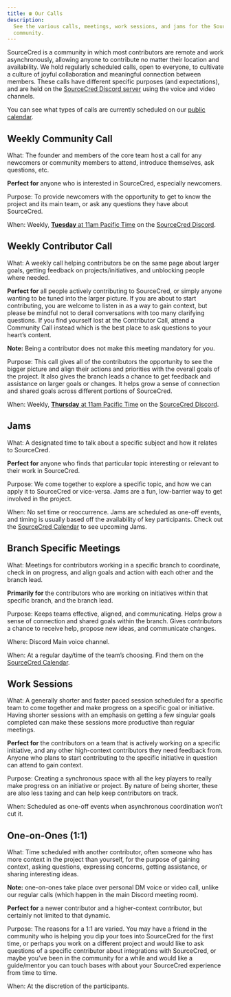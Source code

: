 ```yaml
---
title: ☎️ Our Calls
description:
  See the various calls, meetings, work sessions, and jams for the SourceCred
  community.
---
```


SourceCred is a community in which most contributors are remote and work
asynchronously, allowing anyone to contribute no matter their location and
availability. We hold regularly scheduled calls, open to everyone, to cultivate
a culture of joyful collaboration and meaningful connection between members.
These calls have different specific purposes (and expectations), and are held on
the [SourceCred Discord server](https://sourcecred.io/discord) using the voice
and video channels.

You can see what types of calls are currently scheduled on our
[public calendar](http://sourcecred.io/calendar).

## Weekly Community Call

What: The founder and members of the core team host a call for any newcomers or
community members to attend, introduce themselves, ask questions, etc.

**Perfect for** anyone who is interested in SourceCred, especially newcomers.

Purpose: To provide newcomers with the opportunity to get to know the project
and its main team, or ask any questions they have about SourceCred.

When: Weekly, [**Tuesday** at 11am Pacific Time](https://sourcecred.io/calendar)
on the [SourceCred Discord](https://sourcecred.io/discord).

## Weekly Contributor Call

What: A weekly call helping contributors be on the same page about larger goals,
getting feedback on projects/initiatives, and unblocking people where needed.

**Perfect for** all people actively contributing to SourceCred, or simply anyone
wanting to be tuned into the larger picture. If you are about to start
contributing, you are welcome to listen in as a way to gain context, but please
be mindful not to derail conversations with too many clarifying questions. If
you find yourself lost at the Contributor Call, attend a Community Call instead
which is the best place to ask questions to your heart’s content.

**Note:** Being a contributor does not make this meeting mandatory for you.

Purpose: This call gives all of the contributors the opportunity to see the
bigger picture and align their actions and priorities with the overall goals of
the project. It also gives the branch leads a chance to get feedback and
assistance on larger goals or changes. It helps grow a sense of connection and
shared goals across different portions of SourceCred.

When: Weekly,
[**Thursday** at 11am Pacific Time](https://sourcecred.io/calendar) on the
[SourceCred Discord](https://sourcecred.io/discord).

## Jams

What: A designated time to talk about a specific subject and how it relates to
SourceCred.

**Perfect for** anyone who finds that particular topic interesting or relevant
to their work in SourceCred.

Purpose: We come together to explore a specific topic, and how we can apply it
to SourceCred or vice-versa. Jams are a fun, low-barrier way to get involved in
the project.

When: No set time or reoccurrence. Jams are scheduled as one-off events, and
timing is usually based off the availability of key participants. Check out the
[SourceCred Calendar](https://sourcecred.io/calendar) to see upcoming Jams.

## Branch Specific Meetings

What: Meetings for contributors working in a specific branch to coordinate,
check in on progress, and align goals and action with each other and the branch
lead.

**Primarily for** the contributors who are working on initiatives within that
specific branch, and the branch lead.

Purpose: Keeps teams effective, aligned, and communicating. Helps grow a sense
of connection and shared goals within the branch. Gives contributors a chance to
receive help, propose new ideas, and communicate changes.

Where: Discord Main voice channel.

When: At a regular day/time of the team’s choosing. Find them on the
[SourceCred Calendar](https://sourcecred.io/calendar).

## Work Sessions

What: A generally shorter and faster paced session scheduled for a specific team
to come together and make progress on a specific goal or initiative. Having
shorter sessions with an emphasis on getting a few singular goals completed can
make these sessions more productive than regular meetings.

**Perfect for** the contributors on a team that is actively working on a
specific initiative, and any other high-context contributors they need feedback
from. Anyone who plans to start contributing to the specific initiative in
question can attend to gain context.

Purpose: Creating a synchronous space with all the key players to really make
progress on an initiative or project. By nature of being shorter, these are also
less taxing and can help keep contributors on track.

When: Scheduled as one-off events when asynchronous coordination won’t cut it.

## One-on-Ones (1:1)

What: Time scheduled with another contributor, often someone who has more
context in the project than yourself, for the purpose of gaining context, asking
questions, expressing concerns, getting assistance, or sharing interesting
ideas.

**Note:** one-on-ones take place over personal DM voice or video call, unlike
our regular calls (which happen in the main Discord meeting room).

**Perfect for** a newer contributor and a higher-context contributor, but
certainly not limited to that dynamic.

Purpose: The reasons for a 1:1 are varied. You may have a friend in the
community who is helping you dip your toes into SourceCred for the first time,
or perhaps you work on a different project and would like to ask questions of a
specific contributor about integrations with SourceCred, or maybe you’ve been in
the community for a while and would like a guide/mentor you can touch bases with
about your SourceCred experience from time to time.

When: At the discretion of the participants.
